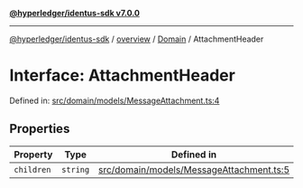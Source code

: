 [**@hyperledger/identus-sdk v7.0.0**](../../../../README.md)

***

[@hyperledger/identus-sdk](../../../../README.md) / [overview](../../../README.md) / [Domain](../README.md) / AttachmentHeader

# Interface: AttachmentHeader

Defined in: [src/domain/models/MessageAttachment.ts:4](https://github.com/hyperledger/identus-edge-agent-sdk-ts/blob/96423ee84b124a31ce63036d9d623d1cb73a13c2/src/domain/models/MessageAttachment.ts#L4)

## Properties

| Property | Type | Defined in |
| ------ | ------ | ------ |
| <a id="children"></a> `children` | `string` | [src/domain/models/MessageAttachment.ts:5](https://github.com/hyperledger/identus-edge-agent-sdk-ts/blob/96423ee84b124a31ce63036d9d623d1cb73a13c2/src/domain/models/MessageAttachment.ts#L5) |
